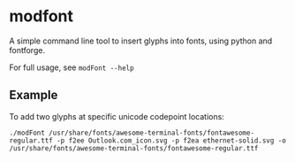 # modfont

A simple command line tool to insert glyphs into fonts, using python and fontforge.

For full usage, see `modFont --help`

## Example
To add two glyphs at specific unicode codepoint locations:
```
./modFont /usr/share/fonts/awesome-terminal-fonts/fontawesome-regular.ttf -p f2ee Outlook.com_icon.svg -p f2ea ethernet-solid.svg -o /usr/share/fonts/awesome-terminal-fonts/fontawesome-regular.ttf
```